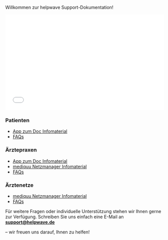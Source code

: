  Willkommen zur helpwave Support-Dokumentation!

<embed src="../../Dokumente/Allgemein/uebersicht_vernetzung.pdf" width="500" height="300" type="application/pdf" style="border:none;">


### Patienten
- [App zum Doc Infomaterial](./patienten/AppzumDoc.md)
- [FAQs](./patienten/faq.md)


### Ärztepraxen
- [App zum Doc Infomaterial](./praxen/AppzumDoc.md)
- [mediquu Netzmanager Infomaterial](./praxen/mediquu_Netzmanager.md)
- [FAQs](./praxen/faq.md)


### Ärztenetze
- [mediquu Netzmanager Infomaterial](./aerztenetze/mediquu_Netzmanager_netze.md)
- [FAQs](./aerztenetze/faq.md)



Für weitere Fragen oder individuelle Unterstützung stehen wir Ihnen gerne zur Verfügung. Schreiben Sie uns einfach eine E-Mail an **support@helpwave.de**

– wir freuen uns darauf, Ihnen zu helfen!
